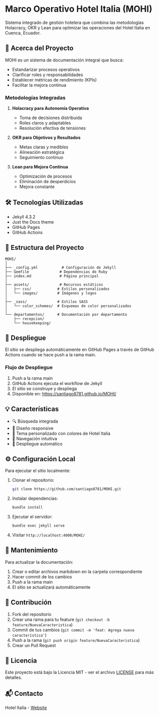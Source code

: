 # Marco Operativo Hotel Italia (MOHI)

Sistema integrado de gestión hotelera que combina las metodologías Holacracy, OKR y Lean para optimizar las operaciones del Hotel Italia en Cuenca, Ecuador.

## 🏨 Acerca del Proyecto

MOHI es un sistema de documentación integral que busca:
- Estandarizar procesos operativos
- Clarificar roles y responsabilidades
- Establecer métricas de rendimiento (KPIs)
- Facilitar la mejora continua

### Metodologías Integradas

1. **Holacracy para Autonomía Operativa**
   - Toma de decisiones distribuida
   - Roles claros y adaptables
   - Resolución efectiva de tensiones

2. **OKR para Objetivos y Resultados**
   - Metas claras y medibles
   - Alineación estratégica
   - Seguimiento continuo

3. **Lean para Mejora Continua**
   - Optimización de procesos
   - Eliminación de desperdicios
   - Mejora constante

## 🛠️ Tecnologías Utilizadas

- Jekyll 4.3.2
- Just the Docs theme
- GitHub Pages
- GitHub Actions

## 📁 Estructura del Proyecto

```
MOHI/
│
├── _config.yml           # Configuración de Jekyll
├── Gemfile              # Dependencias de Ruby
├── index.md             # Página principal
│
├── assets/              # Recursos estáticos
│   ├── css/            # Estilos personalizados
│   └── images/         # Imágenes y logos
│
├── _sass/              # Estilos SASS
│   └── color_schemes/  # Esquemas de color personalizados
│
└── departamentos/      # Documentación por departamento
    ├── recepcion/     
    └── housekeeping/
```

## 🚀 Despliegue

El sitio se despliega automáticamente en GitHub Pages a través de GitHub Actions cuando se hace push a la rama main.

### Flujo de Despliegue

1. Push a la rama main
2. GitHub Actions ejecuta el workflow de Jekyll
3. El sitio se construye y despliega
4. Disponible en: https://santiago8781.github.io/MOHI/

## 💡 Características

- 🔍 Búsqueda integrada
- 📱 Diseño responsive
- 🎨 Tema personalizado con colores de Hotel Italia
- 📖 Navegación intuitiva
- 🔄 Despliegue automático

## ⚙️ Configuración Local

Para ejecutar el sitio localmente:

1. Clonar el repositorio:
   ```bash
   git clone https://github.com/santiago8781/MOHI.git
   ```

2. Instalar dependencias:
   ```bash
   bundle install
   ```

3. Ejecutar el servidor:
   ```bash
   bundle exec jekyll serve
   ```

4. Visitar `http://localhost:4000/MOHI/`

## 📝 Mantenimiento

Para actualizar la documentación:

1. Crear o editar archivos markdown en la carpeta correspondiente
2. Hacer commit de los cambios
3. Push a la rama main
4. El sitio se actualizará automáticamente

## 👥 Contribución

1. Fork del repositorio
2. Crear una rama para tu feature (`git checkout -b feature/NuevaCaracteristica`)
3. Commit de tus cambios (`git commit -m 'feat: Agrega nueva característica'`)
4. Push a la rama (`git push origin feature/NuevaCaracteristica`)
5. Crear un Pull Request

## 📄 Licencia

Este proyecto está bajo la Licencia MIT - ver el archivo [LICENSE](LICENSE) para más detalles.

## 📬 Contacto

Hotel Italia - [Website](https://hotelitalia.com.ec)